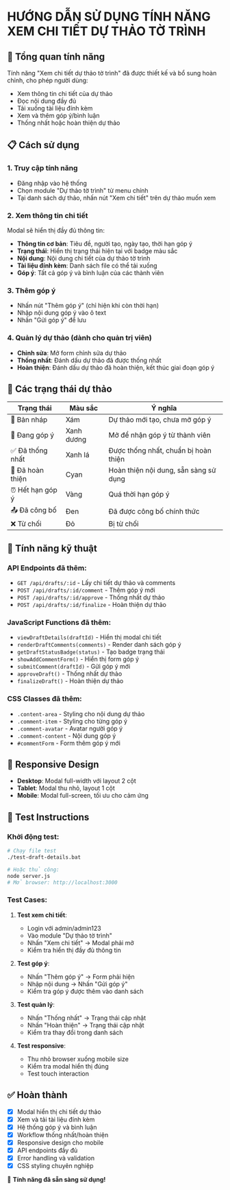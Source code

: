 # HƯỚNG DẪN SỬ DỤNG TÍNH NĂNG XEM CHI TIẾT DỰ THẢO TỜ TRÌNH

## 🎯 Tổng quan tính năng
Tính năng "Xem chi tiết dự thảo tờ trình" đã được thiết kế và bổ sung hoàn chỉnh, cho phép người dùng:
- Xem thông tin chi tiết của dự thảo
- Đọc nội dung đầy đủ 
- Tải xuống tài liệu đính kèm
- Xem và thêm góp ý/bình luận
- Thống nhất hoặc hoàn thiện dự thảo

## 📋 Cách sử dụng

### 1. Truy cập tính năng
- Đăng nhập vào hệ thống
- Chọn module "Dự thảo tờ trình" từ menu chính
- Tại danh sách dự thảo, nhấn nút "Xem chi tiết" trên dự thảo muốn xem

### 2. Xem thông tin chi tiết
Modal sẽ hiển thị đầy đủ thông tin:
- **Thông tin cơ bản**: Tiêu đề, người tạo, ngày tạo, thời hạn góp ý
- **Trạng thái**: Hiển thị trạng thái hiện tại với badge màu sắc
- **Nội dung**: Nội dung chi tiết của dự thảo tờ trình
- **Tài liệu đính kèm**: Danh sách file có thể tải xuống
- **Góp ý**: Tất cả góp ý và bình luận của các thành viên

### 3. Thêm góp ý
- Nhấn nút "Thêm góp ý" (chỉ hiện khi còn thời hạn)
- Nhập nội dung góp ý vào ô text
- Nhấn "Gửi góp ý" để lưu

### 4. Quản lý dự thảo (dành cho quản trị viên)
- **Chỉnh sửa**: Mở form chỉnh sửa dự thảo
- **Thống nhất**: Đánh dấu dự thảo đã được thống nhất
- **Hoàn thiện**: Đánh dấu dự thảo đã hoàn thiện, kết thúc giai đoạn góp ý

## 🎨 Các trạng thái dự thảo

| Trạng thái | Màu sắc | Ý nghĩa |
|------------|---------|---------|
| 🔄 Bản nháp | Xám | Dự thảo mới tạo, chưa mở góp ý |
| 💬 Đang góp ý | Xanh dương | Mở để nhận góp ý từ thành viên |
| ✅ Đã thống nhất | Xanh lá | Được thống nhất, chuẩn bị hoàn thiện |
| 🏁 Đã hoàn thiện | Cyan | Hoàn thiện nội dung, sẵn sàng sử dụng |
| ⏰ Hết hạn góp ý | Vàng | Quá thời hạn góp ý |
| 📤 Đã công bố | Đen | Đã được công bố chính thức |
| ❌ Từ chối | Đỏ | Bị từ chối |

## 🔧 Tính năng kỹ thuật

### API Endpoints đã thêm:
- `GET /api/drafts/:id` - Lấy chi tiết dự thảo và comments
- `POST /api/drafts/:id/comment` - Thêm góp ý mới
- `POST /api/drafts/:id/approve` - Thống nhất dự thảo
- `POST /api/drafts/:id/finalize` - Hoàn thiện dự thảo

### JavaScript Functions đã thêm:
- `viewDraftDetails(draftId)` - Hiển thị modal chi tiết
- `renderDraftComments(comments)` - Render danh sách góp ý
- `getDraftStatusBadge(status)` - Tạo badge trạng thái
- `showAddCommentForm()` - Hiển thị form góp ý
- `submitComment(draftId)` - Gửi góp ý mới
- `approveDraft()` - Thống nhất dự thảo
- `finalizeDraft()` - Hoàn thiện dự thảo

### CSS Classes đã thêm:
- `.content-area` - Styling cho nội dung dự thảo
- `.comment-item` - Styling cho từng góp ý
- `.comment-avatar` - Avatar người góp ý
- `.comment-content` - Nội dung góp ý
- `#commentForm` - Form thêm góp ý mới

## 📱 Responsive Design
- **Desktop**: Modal full-width với layout 2 cột
- **Tablet**: Modal thu nhỏ, layout 1 cột
- **Mobile**: Modal full-screen, tối ưu cho cảm ứng

## 🧪 Test Instructions

### Khởi động test:
```bash
# Chạy file test
./test-draft-details.bat

# Hoặc thủ công:
node server.js
# Mở browser: http://localhost:3000
```

### Test Cases:
1. **Test xem chi tiết**:
   - Login với admin/admin123
   - Vào module "Dự thảo tờ trình"
   - Nhấn "Xem chi tiết" -> Modal phải mở
   - Kiểm tra hiển thị đầy đủ thông tin

2. **Test góp ý**:
   - Nhấn "Thêm góp ý" -> Form phải hiện
   - Nhập nội dung -> Nhấn "Gửi góp ý"
   - Kiểm tra góp ý được thêm vào danh sách

3. **Test quản lý**:
   - Nhấn "Thống nhất" -> Trạng thái cập nhật
   - Nhấn "Hoàn thiện" -> Trạng thái cập nhật
   - Kiểm tra thay đổi trong danh sách

4. **Test responsive**:
   - Thu nhỏ browser xuống mobile size
   - Kiểm tra modal hiển thị đúng
   - Test touch interaction

## ✅ Hoàn thành
- [x] Modal hiển thị chi tiết dự thảo
- [x] Xem và tải tài liệu đính kèm
- [x] Hệ thống góp ý và bình luận
- [x] Workflow thống nhất/hoàn thiện
- [x] Responsive design cho mobile
- [x] API endpoints đầy đủ
- [x] Error handling và validation
- [x] CSS styling chuyên nghiệp

🎉 **Tính năng đã sẵn sàng sử dụng!**
